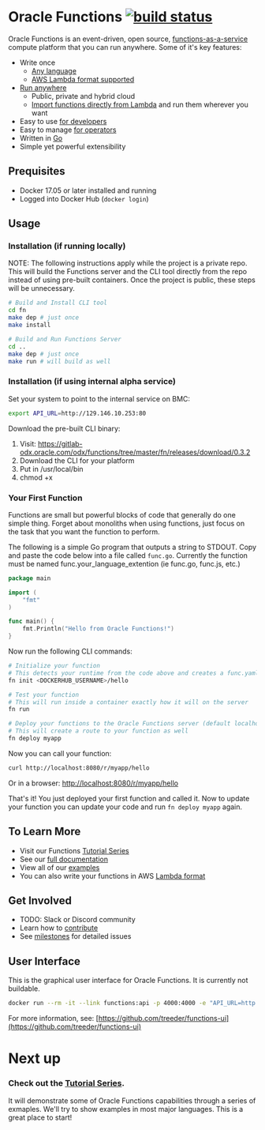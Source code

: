 # Oracle Functions [![build status](https://gitlab-odx.oracle.com/odx/functions/badges/master/build.svg)](https://gitlab-odx.oracle.com/odx/functions/commits/master)

<!-- [![GoDoc](https://godoc.org/github.com/treeder/functions?status.svg)](https://godoc.org/github.com/treeder/functions) -->

Oracle Functions is an event-driven, open source, [functions-as-a-service](serverless.md) compute
platform that you can run anywhere. Some of it's key features:

* Write once
  * [Any language](docs/faq.md#which-languages-are-supported)
  * [AWS Lambda format supported](docs/lambda/README.md)
* [Run anywhere](docs/faq.md#where-can-i-run-functions)
  * Public, private and hybrid cloud
  * [Import functions directly from Lambda](docs/lambda/import.md) and run them wherever you want
* Easy to use [for developers](docs/README.md#for-developers)
* Easy to manage [for operators](docs/README.md#for-operators)
* Written in [Go](https://golang.org)
* Simple yet powerful extensibility


## Prequisites

* Docker 17.05 or later installed and running
* Logged into Docker Hub (`docker login`)

## Usage

### Installation (if running locally)

NOTE: The following instructions apply while the project is a private repo. This will
build the Functions server and the CLI tool directly from the repo instead of
using pre-built containers. Once the project is public, these steps will be unnecessary.

```sh
# Build and Install CLI tool
cd fn
make dep # just once
make install

# Build and Run Functions Server
cd ..
make dep # just once
make run # will build as well
```

### Installation (if using internal alpha service)

Set your system to point to the internal service on BMC:

```sh
export API_URL=http://129.146.10.253:80
```

Download the pre-built CLI binary:

1. Visit: https://gitlab-odx.oracle.com/odx/functions/tree/master/fn/releases/download/0.3.2
2. Download the CLI for your platform
3. Put in /usr/local/bin
4. chmod +x


<!-- ADD BACK ONCE PUBLIC

### Install CLI tool

This isn't required, but it sure makes things a lot easier. Just run the following to install:

```sh
curl -LSs https://goo.gl/KKDFGn | sh
```

This will download a shell script and execute it.  If the script asks for a password, that is because it invokes sudo.

### Run Oracle Functions Server

To get started quickly with Oracle Functions, just fire up a functions container:

```sh
fn start
```

This will start Oracle Functions in single server mode, using an embedded database and message queue. You can find all the
configuration options [here](docs/operating/options.md). If you are on Windows, check [here](docs/operating/windows.md).

-->

### Your First Function

Functions are small but powerful blocks of code that generally do one simple thing. Forget about monoliths when using functions, just focus on the task that you want the function to perform.

The following is a simple Go program that outputs a string to STDOUT. Copy and paste the code below into a file called `func.go`. Currently the function must be named func.your_language_extention (ie func.go, func.js, etc.)

```go
package main

import (
	"fmt"
)

func main() {
	fmt.Println("Hello from Oracle Functions!")
}
```

Now run the following CLI commands:

```sh
# Initialize your function
# This detects your runtime from the code above and creates a func.yaml
fn init <DOCKERHUB_USERNAME>/hello

# Test your function
# This will run inside a container exactly how it will on the server
fn run

# Deploy your functions to the Oracle Functions server (default localhost:8080)
# This will create a route to your function as well
fn deploy myapp
```

Now you can call your function:

```sh
curl http://localhost:8080/r/myapp/hello
```

Or in a browser: [http://localhost:8080/r/myapp/hello](http://localhost:8080/r/myapp/hello)

That's it! You just deployed your first function and called it. Now to update your function
you can update your code and run `fn deploy myapp` again.

## To Learn More

- Visit our Functions [Tutorial Series](examples/tutorial/)
- See our [full documentation](docs/README.md)
- View all of our [examples](/examples)
- You can also write your functions in AWS [Lambda format](docs/lambda/README.md)

## Get Involved

- TODO: Slack or Discord community
- Learn how to [contribute](CONTRIBUTING.md)
- See [milestones](https://gitlab-odx.oracle.com/odx/functions/milestones) for detailed issues


## User Interface

This is the graphical user interface for Oracle Functions. It is currently not buildable.

```sh
docker run --rm -it --link functions:api -p 4000:4000 -e "API_URL=http://api:8080" treeder/functions-ui
```

For more information, see: [https://github.com/treeder/functions-ui](https://github.com/treeder/functions-ui)


# Next up

### Check out the [Tutorial Series](examples/tutorial/).

 It will demonstrate some of Oracle Functions capabilities through a series of exmaples. We'll try to show examples in most major languages. This is a great place to start!
